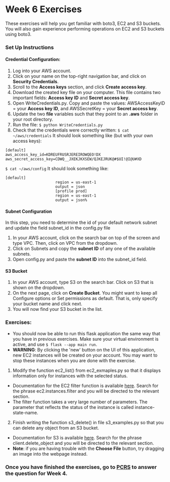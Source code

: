 
# Week 6 Exercises
These exercises will help you get familiar with boto3, EC2 and S3 buckets. You will also gain experience performing operations on EC2 and S3 buckets using boto3.

### Set Up Instructions

#### Credential Configuration:
1. Log into your AWS account.
2. Click on your name on the top-right navigation bar, and click on **Security Credentials**.
3. Scroll to the **Access keys** section, and click **Create access key**.
4. Download the created key file on your computer. This file contains two important fields: **Access key ID** and **Secret access key**.
5. Open WriteCredentials.py. Copy and paste the values: AWSAccessKeyID = your **Access key ID**, and AWSSecretKey = your **Secret access key**.
6. Update the two **file** variables such that they point to an **.aws** folder in your root directory. 
6. Run the file:
``` $ python WriteCredentials.py ```
7. Check that the credentials were correctly written:
```$ cat ~/aws/credentials```
It should look something like (but with your own access keys):
```
[default]
aws_access_key_id=KDREUFRUSRJEREIROWQEO!DX
aws_secret_access_key=CDWQ__JXEKJKXSEW/QJKEJRUK@#$UI!@I@U#XD
```
```$ cat ~/aws/config```
It should look something like:
```
[default]
                      region = us-east-1
                      output = json
                      [profile prod]
                      region = us-east-1
                      output = json%
```


#### Subnet Configuration

In this step, you need to determine the id of your default network subnet and update the field subnet_id in the config.py file

1. In your AWS account, click on the search bar on top of the screen and type VPC. Then, click on VPC from the dropdown.
2. Click on Subnets and copy the **subnet ID** of any one of the available subnets.
3. Open config.py and paste the **subnet ID** into the subnet_id field.


#### S3 Bucket

1. In your AWS account, type S3 on the search bar. Click on S3 that is shown on the dropdown.
2. On the next page, click on **Create Bucket**. You might want to keep all Configure options or Set permissions as default. That is, only specify your bucket name and click next.
3. You will now find your S3 bucket in the list.


### Exercises:

- You should now be able to run this flask application the same way that you have in previous exercises. Make sure your virtual environment is active, and use ```$ flask --app main run```.
- **WARNING**: By clicking the 'new' button on the UI of this application, new EC2 instances will be created on your account. You may want to stop these instances when you are done with the exercise. 

1. Modify the function ec2_list() from ec2_exmaples.py so that it displays information only for instances with the selected status.

- Documentation for the EC2 filter function is available [here](https://boto3.amazonaws.com/v1/documentation/api/latest/reference/services/ec2.html). Search for the phrase ec2.instances.filter and you will be directed to the relevant section.
- The filter function takes a very large number of parameters. The parameter that reflects the status of the instance is called instance-state-name.

2. Finish writing the function s3_delete() in file s3_examples.py so that you can delete any object from an S3 bucket.

- Documentation for S3 is available [here](https://boto3.amazonaws.com/v1/documentation/api/latest/reference/services/s3.html#S3.Client.delete_object). Search for the phrase client.delete_object and you will be directed to the relevant section.
- **Note**: if you are having trouble with the **Choose File** button, try dragging an image into the webpage instead.


### Once you have finished the exercises, go to [PCRS](https://pcrs.teach.cs.toronto.edu/ECE1779-2022-09/content/quests) to answer the question for Week 4.
